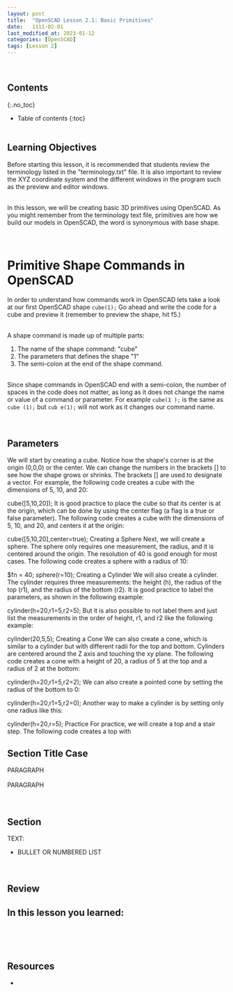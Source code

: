 ```yaml
---
layout: post
title:  "OpenSCAD Lesson 2.1: Basic Primitives"
date:   1111-02-01
last_modified_at: 2023-01-12
categories: [OpenSCAD]
tags: [Lesson 2]
---
```

<br>

## Contents
{:.no_toc}
* Table of contents
{:toc}
<br><br>

## Learning Objectives
Before starting this lesson, it is recommended that students review the terminology listed in the "terminology.txt" file. It is also important to review the XYZ coordinate system and the different windows in the program such as the preview and editor windows.
<br><br>

In this lesson, we will be creating basic 3D primitives using OpenSCAD. As you might remember from the terminology text file, primitives are how we build our models in OpenSCAD, the word is synonymous with base shape. 
<br><br><br>

# Primitive Shape Commands in OpenSCAD
In order to understand how commands work in OpenSCAD lets take a look at our first OpenSCAD shape `cube(1);` Go ahead and write the code for a cube and preview it (remember to preview the shape, hit f5.)
<br><br>

A shape command is made up of multiple parts: 
<br>
1. The name of the shape command: "cube"
2. The parameters that defines the shape "1" 
3. The semi-colon at the end of the shape command. 
<br><br>

Since shape commands in OpenSCAD end with a semi-colon, the number of spaces in the code does not matter, as long as it does not change the name or value of a command or parameter. For example `cube(1 );` is the same as `cube (1);` but `cub e(1);` will not work as it changes our command name. 
<br><br><br>

## Parameters 
We will start by creating a cube. Notice how the shape's corner is at the origin (0,0,0) or the center. We can change the numbers in the brackets [] to see how the shape grows or shrinks. The brackets [] are used to designate a vector. For example, the following code creates a cube with the dimensions of 5, 10, and 20:


cube([5,10,20]);
It is good practice to place the cube so that its center is at the origin, which can be done by using the center flag (a flag is a true or false parameter). The following code creates a cube with the dimensions of 5, 10, and 20, and centers it at the origin:


cube([5,10,20],center=true);
Creating a Sphere
Next, we will create a sphere. The sphere only requires one measurement, the radius, and it is centered around the origin. The resolution of 40 is good enough for most cases. The following code creates a sphere with a radius of 10:


$fn = 40;
sphere(r=10); 
Creating a Cylinder
We will also create a cylinder. The cylinder requires three measurements: the height (h), the radius of the top (r1), and the radius of the bottom (r2). It is good practice to label the parameters, as shown in the following example:


cylinder(h=20,r1=5,r2=5); 
But it is also possible to not label them and just list the measurements in the order of height, r1, and r2 like the following example:


cylinder(20,5,5); 
Creating a Cone
We can also create a cone, which is similar to a cylinder but with different radii for the top and bottom. Cylinders are centered around the Z axis and touching the xy plane. The following code creates a cone with a height of 20, a radius of 5 at the top and a radius of 2 at the bottom:


cylinder(h=20,r1=5,r2=2); 
We can also create a pointed cone by setting the radius of the bottom to 0:


cylinder(h=20,r1=5,r2=0); 
Another way to make a cylinder is by setting only one radius like this:


cylinder(h=20,r=5); 
Practice
For practice, we will create a top and a stair step. The following code creates a top with
## Section Title Case 
PARAGRAPH
<br><br>
PARAGRAPH
<br><br><br>

## Section
TEXT:
- BULLET OR NUMBERED LIST
<br><br><br>


## Review
In this lesson you learned:
- 
<br><br><br>

## Resources
- []()
<br><br><br>